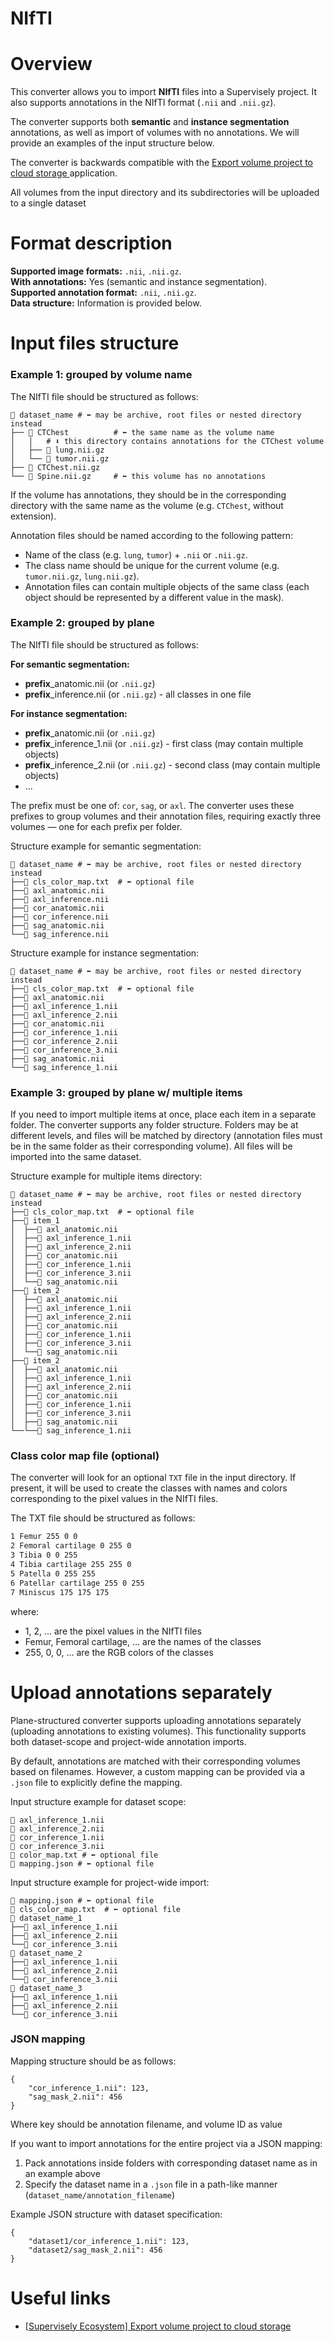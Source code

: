 <h1 align="left" style="border-bottom: 0"> NIfTI </h1>

# Overview

This converter allows you to import **NIfTI** files into a Supervisely project. It also supports annotations in the NIfTI format (`.nii` and `.nii.gz`).

The converter supports both **semantic** and **instance segmentation** annotations, as well as import of volumes with no annotations. We will provide an examples of the input structure below.

The converter is backwards compatible with the <a href="https://ecosystem.supervisely.com/apps/export-volume-project-to-cloud-storage"> Export volume project to cloud storage </a> application.

<!-- If the volumes were originally imported from cloud storage, the **source** volumes will be exported. -->

All volumes from the input directory and its subdirectories will be uploaded to a single dataset

# Format description

**Supported image formats:** `.nii`, `.nii.gz`.<br>
**With annotations:** Yes (semantic and instance segmentation).<br>
**Supported annotation format:** `.nii`, `.nii.gz`.<br>
**Data structure:** Information is provided below.<br>

# Input files structure

### **Example 1: grouped by volume name**

The NIfTI file should be structured as follows:

```text
📂 dataset_name # ⬅︎ may be archive, root files or nested directory instead
├── 📂 CTChest          # ⬅︎ the same name as the volume name
│   │   # ⬇︎ this directory contains annotations for the CTChest volume
│   ├── 🩻 lung.nii.gz
│   └── 🩻 tumor.nii.gz
├── 🩻 CTChest.nii.gz
└── 🩻 Spine.nii.gz     # ⬅︎ this volume has no annotations
```

If the volume has annotations, they should be in the corresponding directory with the same name as the volume (e.g. `CTChest`, without extension).

Annotation files should be named according to the following pattern:

- Name of the class (e.g. `lung`, `tumor`) + `.nii` or `.nii.gz`.<br>
- The class name should be unique for the current volume (e.g. `tumor.nii.gz`, `lung.nii.gz`).
- Annotation files can contain multiple objects of the same class (each object should be represented by a different value in the mask).<br>

### **Example 2: grouped by plane**

The NIfTI file should be structured as follows:

**For semantic segmentation:**

- **prefix**\_anatomic.nii (or `.nii.gz`)
- **prefix**\_inference.nii (or `.nii.gz`) - all classes in one file

**For instance segmentation:**

- **prefix**\_anatomic.nii (or `.nii.gz`)
- **prefix**\_inference_1.nii (or `.nii.gz`) - first class (may contain multiple objects)
- **prefix**\_inference_2.nii (or `.nii.gz`) - second class (may contain multiple objects)
- ...

The prefix must be one of: `cor`, `sag`, or `axl`. The converter uses these prefixes to group volumes and their annotation files, requiring exactly three volumes — one for each prefix per folder.

Structure example for semantic segmentation:

```text
📂 dataset_name # ⬅︎ may be archive, root files or nested directory instead
├──📄 cls_color_map.txt  # ⬅︎ optional file
├──🩻 axl_anatomic.nii
├──🩻 axl_inference.nii
├──🩻 cor_anatomic.nii
├──🩻 cor_inference.nii
├──🩻 sag_anatomic.nii
└──🩻 sag_inference.nii
```

Structure example for instance segmentation:

```text
📂 dataset_name # ⬅︎ may be archive, root files or nested directory instead
├──📄 cls_color_map.txt  # ⬅︎ optional file
├──🩻 axl_anatomic.nii
├──🩻 axl_inference_1.nii
├──🩻 axl_inference_2.nii
├──🩻 cor_anatomic.nii
├──🩻 cor_inference_1.nii
├──🩻 cor_inference_2.nii
├──🩻 cor_inference_3.nii
├──🩻 sag_anatomic.nii
└──🩻 sag_inference_1.nii
```

### **Example 3: grouped by plane w/ multiple items**

If you need to import multiple items at once, place each item in a separate folder. 
The converter supports any folder structure. Folders may be at different levels, and files will be matched by directory (annotation files must be in the same folder as their corresponding volume). All files will be imported into the same dataset.

Structure example for multiple items directory:

```text
📂 dataset_name # ⬅︎ may be archive, root files or nested directory instead
├──📄 cls_color_map.txt  # ⬅︎ optional file
├──📂 item_1
│  ├──🩻 axl_anatomic.nii
│  ├──🩻 axl_inference_1.nii
│  ├──🩻 axl_inference_2.nii
│  ├──🩻 cor_anatomic.nii
│  ├──🩻 cor_inference_1.nii
│  ├──🩻 cor_inference_3.nii
│  └──🩻 sag_anatomic.nii
├──📂 item_2
│  ├──🩻 axl_anatomic.nii
│  ├──🩻 axl_inference_1.nii
│  ├──🩻 axl_inference_2.nii
│  ├──🩻 cor_anatomic.nii
│  ├──🩻 cor_inference_1.nii
│  ├──🩻 cor_inference_3.nii
│  └──🩻 sag_anatomic.nii
├──📂 item_2
│  ├──🩻 axl_anatomic.nii
│  ├──🩻 axl_inference_1.nii
│  ├──🩻 axl_inference_2.nii
│  ├──🩻 cor_anatomic.nii
│  ├──🩻 cor_inference_1.nii
│  ├──🩻 cor_inference_3.nii
│  ├──🩻 sag_anatomic.nii
└──└──🩻 sag_inference_1.nii
```

### Class color map file (optional)

The converter will look for an optional `TXT` file in the input directory. If present, it will be used to create the classes with names and colors corresponding to the pixel values in the NIfTI files.

The TXT file should be structured as follows:

```txt
1 Femur 255 0 0
2 Femoral cartilage 0 255 0
3 Tibia 0 0 255
4 Tibia cartilage 255 255 0
5 Patella 0 255 255
6 Patellar cartilage 255 0 255
7 Miniscus 175 175 175
```

where:

- 1, 2, ... are the pixel values in the NIfTI files
- Femur, Femoral cartilage, ... are the names of the classes
- 255, 0, 0, ... are the RGB colors of the classes

# Upload annotations separately

Plane-structured converter supports uploading annotations separately (uploading annotations to existing volumes). This functionality supports both dataset-scope and project-wide annotation imports.

By default, annotations are matched with their corresponding volumes based on filenames. However, a custom mapping can be provided via a `.json` file to explicitly define the mapping.

Input structure example for dataset scope:

```text
🩻 axl_inference_1.nii
🩻 axl_inference_2.nii
🩻 cor_inference_1.nii
🩻 cor_inference_3.nii
📄 color_map.txt # ⬅︎ optional file
📄 mapping.json # ⬅︎ optional file
```

Input structure example for project-wide import:

```text
📄 mapping.json # ⬅︎ optional file
📄 cls_color_map.txt  # ⬅︎ optional file
📂 dataset_name_1
├──🩻 axl_inference_1.nii
├──🩻 axl_inference_2.nii
└──🩻 cor_inference_3.nii
📂 dataset_name_2
├──🩻 axl_inference_1.nii
├──🩻 axl_inference_2.nii
└──🩻 cor_inference_3.nii
📂 dataset_name_3
├──🩻 axl_inference_1.nii
├──🩻 axl_inference_2.nii
└──🩻 cor_inference_3.nii
```

### JSON mapping

Mapping structure should be as follows: 
```
{
    "cor_inference_1.nii": 123,
    "sag_mask_2.nii": 456
}
```
Where key should be annotation filename, and volume ID as value

If you want to import annotations for the entire project via a JSON mapping:

1. Pack annotations inside folders with corresponding dataset name as in an example above
2. Specify the dataset name in a `.json` file in a path-like manner (`dataset_name/annotation_filename`)

Example JSON structure with dataset specification:
```
{
    "dataset1/cor_inference_1.nii": 123,
    "dataset2/sag_mask_2.nii": 456
}
```

# Useful links

- <a href="https://ecosystem.supervisely.com/apps/export-volume-project-to-cloud-storage" target="_blank">[Supervisely Ecosystem] Export volume project to cloud storage</a>
